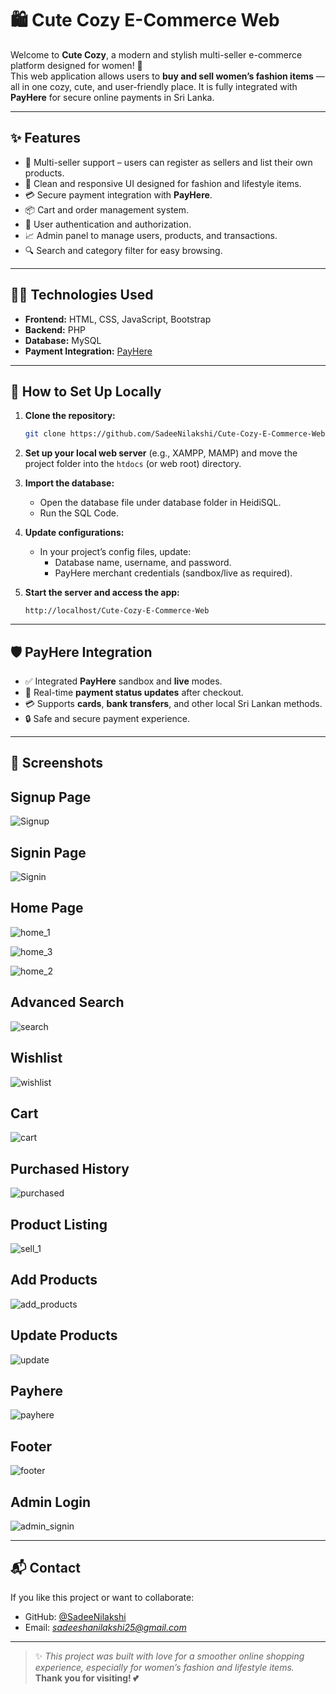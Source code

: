 # 🛍️ Cute Cozy E-Commerce Web

Welcome to **Cute Cozy**, a modern and stylish multi-seller e-commerce platform designed for women! 💖  
This web application allows users to **buy and sell women’s fashion items** — all in one cozy, cute, and user-friendly place. It is fully integrated with **PayHere** for secure online payments in Sri Lanka.

---

## ✨ Features

- 👗 Multi-seller support – users can register as sellers and list their own products.
- 👜 Clean and responsive UI designed for fashion and lifestyle items.
- 💳 Secure payment integration with **PayHere**.
- 📦 Cart and order management system.
- 🔐 User authentication and authorization.
- 📈 Admin panel to manage users, products, and transactions.
- 🔍 Search and category filter for easy browsing.

---

## 🧑‍💻 Technologies Used

- **Frontend:** HTML, CSS, JavaScript, Bootstrap
- **Backend:** PHP
- **Database:** MySQL
- **Payment Integration:** [PayHere](https://www.payhere.lk/)

---

## 🚀 How to Set Up Locally

1. **Clone the repository:**
   ```bash
   git clone https://github.com/SadeeNilakshi/Cute-Cozy-E-Commerce-Web.git
   ```

2. **Set up your local web server** (e.g., XAMPP, MAMP) and move the project folder into the `htdocs` (or web root) directory.

3. **Import the database:**
   - Open the database file under database folder in HeidiSQL.
   - Run the SQL Code.

4. **Update configurations:**
   - In your project’s config files, update:
     - Database name, username, and password.
     - PayHere merchant credentials (sandbox/live as required).

5. **Start the server and access the app:**
   ```
   http://localhost/Cute-Cozy-E-Commerce-Web
   ```

---

## 🛡️ PayHere Integration

- ✅ Integrated **PayHere** sandbox and **live** modes.
- 🔁 Real-time **payment status updates** after checkout.
- 💳 Supports **cards**, **bank transfers**, and other local Sri Lankan methods.
- 🔒 Safe and secure payment experience.

---

## 📸 Screenshots

## Signup Page

![Signup](https://github.com/user-attachments/assets/07c9606c-720c-4da7-9aef-0b1fc2a7130f)

## Signin Page

![Signin](https://github.com/user-attachments/assets/6f4a994e-2030-4b74-af3b-6e5d7dc6ddba)

## Home Page

![home_1](https://github.com/user-attachments/assets/bf775815-bc63-40c2-9184-2198a0bddbc0)

![home_3](https://github.com/user-attachments/assets/0b234328-ef3b-4a58-872c-0bab37cbe29a)

![home_2](https://github.com/user-attachments/assets/c3090add-b862-4365-a7e7-a6d09b95b9de)

## Advanced Search

![search](https://github.com/user-attachments/assets/789c9624-dc6d-4783-b0a7-642e433e2718)

## Wishlist

![wishlist](https://github.com/user-attachments/assets/3b24f397-88b7-4668-9a3d-87c814ec7002)

## Cart

![cart](https://github.com/user-attachments/assets/d80cf034-7744-49b2-b278-a61d3b89a3fb)

## Purchased History

![purchased](https://github.com/user-attachments/assets/0b4d33f5-fa37-4269-b89e-ac2526a47c0f)

## Product Listing

![sell_1](https://github.com/user-attachments/assets/1dc3e865-88c4-4369-9a1f-886c5e9d9fa3)

## Add Products

![add_products](https://github.com/user-attachments/assets/bdba6c4b-b4e4-4349-9719-15d23d51b937)

## Update Products

![update](https://github.com/user-attachments/assets/acde72a4-9e34-46b7-9ac0-f331f07193df)

## Payhere

![payhere](https://github.com/user-attachments/assets/2fd4b74c-8414-4498-9abe-8128e2a5b1fb)

## Footer

![footer](https://github.com/user-attachments/assets/43fdd34e-8197-4e7b-b43d-188c99e459eb)

## Admin Login

![admin_signin](https://github.com/user-attachments/assets/9713f62b-e2cc-4ee8-bab2-2083ce08d8c6)

---

## 📬 Contact

If you like this project or want to collaborate:

- GitHub: [@SadeeNilakshi](https://github.com/SadeeNilakshi)
- Email: *sadeeshanilakshi25@gmail.com* 

---

> ✨ *This project was built with love for a smoother online shopping experience, especially for women’s fashion and lifestyle items.*  
> **Thank you for visiting! 💕**
